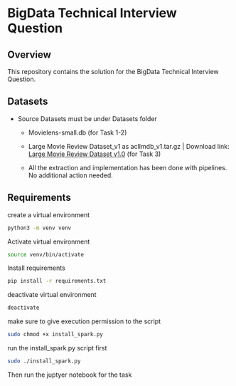 # BigData Technical Interview Question

## Overview

This repository contains the solution for the BigData Technical Interview Question.

## Datasets

- Source Datasets must be under Datasets folder

  - Movielens-small.db (for Task 1-2)
  - Large Movie Review Dataset_v1 as aclImdb_v1.tar.gz | Download link: [Large Movie Review Dataset v1.0](http://ai.stanford.edu/~amaas/data/sentiment/aclImdb_v1.tar.gz) (for Task 3)

  - All the extraction and implementation has been done with pipelines. No additional action needed.

## Requirements

create a virtual environment

```bash
python3 -m venv venv
```

Activate virtual environment

```bash
source venv/bin/activate
```

Install requirements

```bash
pip install -r requirements.txt
```

deactivate virtual environment

```bash
deactivate
```

make sure to give execution permission to the script

```bash
sudo chmod +x install_spark.py
```

run the install_spark.py script first

```bash
sudo ./install_spark.py
```

Then run the juptyer notebook for the task
